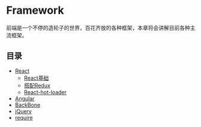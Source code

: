 # Framework 

前端是一个不停的造轮子的世界，百花齐放的各种框架，本章将会讲解目前各种主流框架。

## 目录

 * [React]()
    * [React基础]()
    * [搭配Redux]()
    * [React-hot-loader]()
 * [Angular]()
 * [BackBone]()
 * [jQuery]()
 * [require]()